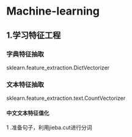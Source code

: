 # Machine-learning 
## 1.学习特征工程
### 字典特征抽取
sklearn.feature_extraction.DictVectorizer
### 文本特征抽取
sklearn.feature_extraction.text.CountVectorizer
#### 中文文本特征值化
1 .准备句子，利用jieba.cut进行分词

